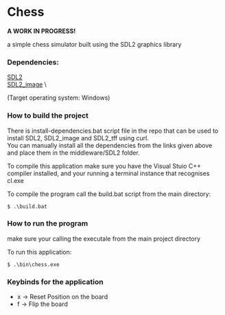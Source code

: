 
# Chess

**A WORK IN PROGRESS!**

a simple chess simulator built using the SDL2 graphics library

### Dependencies:

[SDL2](https://github.com/libsdl-org/SDL/releases/tag/release-2.28.1) \
[SDL2_image](https://github.com/libsdl-org/SDL_image/releases/tag/release-2.6.3) \

(Target operating system: Windows)

### How to build the project

There is install-dependencies.bat script file in the repo that can be used to install SDL2, SDL2_image and SDL2_tff using curl. \
You can manually install all the dependencies from the links given above and place them in the middleware/SDL2 folder.

To compile this application make sure you have the Visual Stuio C++ compiler 
installed, and your running a terminal instance that recognises cl.exe

To compile the program call the build.bat script from the main directory:
```console
$ .\build.bat
```

### How to run the program

make sure your calling the executale from the main project directory

To run this application:
```console
$ .\bin\chess.exe
```

### Keybinds for the application

 - x -> Reset Position on the board
 - f -> Flip the board